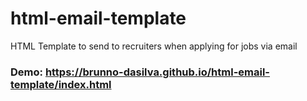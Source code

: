 # html-email-template

HTML Template to send to recruiters when applying for jobs via email

### Demo: https://brunno-dasilva.github.io/html-email-template/index.html

